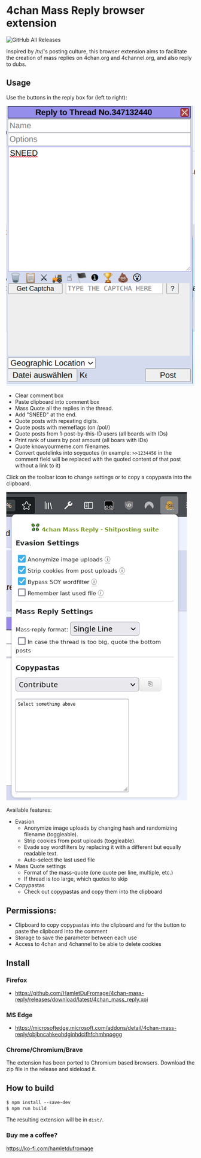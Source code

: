 # 4chan Mass Reply browser extension
<img alt="GitHub All Releases" src="https://img.shields.io/github/downloads/HamletDuFromage/4chan-mass-quote/total">

Inspired by /tv/'s posting culture, this browser extension aims to facilitate the creation of mass replies on 4chan.org and 4channel.org, and also reply to dubs.

## Usage
Use the buttons in the reply box for (left to right):

![replybox](screenshots/replybox.png)

- Clear comment box
- Paste clipboard into comment box
- Mass Quote all the replies in the thread.
- Add "SNEED" at the end.
- Quote posts with repeating digits.
- Quote posts with memeflags (on /pol/)
- Quote posts from 1-post-by-this-ID users (all boards with IDs)
- Print rank of users by post amount (all boars with IDs)
- Quote knowyourmeme.com filenames.
- Convert quotelinks into soyquotes (in example: `>>1234456` in the comment field will be replaced with the quoted content of that post without a link to it)

Click on the toolbar icon to change settings or to copy a copypasta into the clipboard.

![popup](screenshots/popup.png)

Available features:

* Evasion 
  - Anonymize image uploads by changing hash and randomizing filename (toggleable).
  - Strip cookies from post uploads (toggleable).
  - Evade soy wordfilters by replacing it with a different but equally readable text.
  - Auto-select the last used file
* Mass Quote settings
  - Format of the mass-quote (one quote per line, multiple, etc.)
  - If thread is too large, which quotes to skip
* Copypastas
  - Check out copypastas and copy them into the clipboard

## Permissions:
- Clipboard to copy copypastas into the clipboard and for the button to paste the clipboard into the comment
- Storage to save the parameter between each use 
- Access to 4chan and 4channel to be able to delete cookies

## Install
### Firefox
- https://github.com/HamletDuFromage/4chan-mass-reply/releases/download/latest/4chan_mass_reply.xpi

### MS Edge
- https://microsoftedge.microsoft.com/addons/detail/4chan-mass-reply/objbncahkeohdginhdcifhfchmhpoggg

### Chrome/Chromium/Brave
The extension has been ported to Chromium based browsers. Download the zip file in the release and sideload it. 

## How to build
```
$ npm install --save-dev
$ npm run build
```
The resulting extension will be in `dist/`.

### Buy me a coffee?
https://ko-fi.com/hamletdufromage

